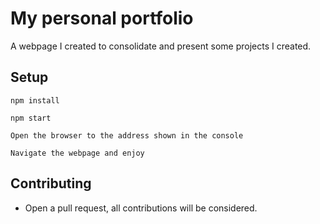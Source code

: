 # My personal portfolio

A webpage I created to consolidate and present some projects I created.

## Setup

```
npm install
```
```
npm start
```
```
Open the browser to the address shown in the console
```
```
Navigate the webpage and enjoy
```

## Contributing

* Open a pull request, all contributions will be considered.
